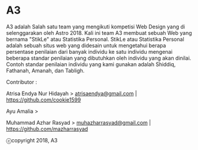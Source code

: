# A3
A3 adalah Salah satu team yang mengikuti kompetisi Web Design yang di selenggarakan oleh Astro 2018. Kali ini team A3 membuat sebuah Web yang bernama "StikLe" atau Statistika Personal. 
  StikLe atau Statistika Personal adalah sebuah situs web yang didesain untuk mengetahui berapa persentase penilaian dari banyak individu ke satu individu mengenai beberapa standar penilaian yang dibutuhkan oleh individu yang akan dinilai. Contoh standar penilaian individu yang kami gunakan adalah Shiddiq, Fathanah, Amanah, dan Tabligh.

Contributor :

Atrisa Endya Nur Hidayah > atrisaendya@gmail.com | https://github.com/cookie1599

Ayu Amalia               > 

Muhammad Azhar Rasyad    > muhazharrasyad@gmail.com | https://github.com/mazharrasyad


ⓒcopyright 2018, A3
